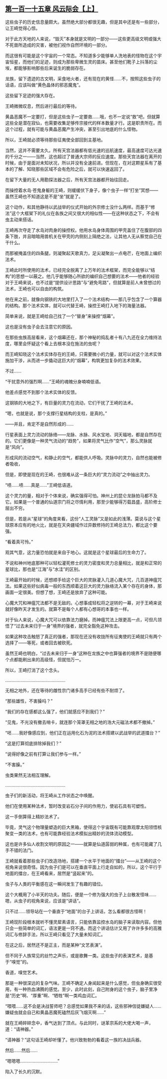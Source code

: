 ## [第一百一十五章 风云际会【上】](https://www.xxbiquge.com/11_11207/9212634.html)


  这些虫子的历史信息量颇大。虽然绝大部分都很无趣，但是其中还是有一些部分，让王崎觉得心惊。

  对于此方天地的人来说，“毁灭”本身就是文明的一部分——这些更高级文明或强大不死兽所造成的灾害，被他们视作自然环境的一部分。

  而这很有可能是这个宇宙的一个常态。不知道多少能够单人洗地表的怪物在这个宇宙恒星，而他们的足迹，则成为那些卑微生灵的苗床。甚至他们靴子上抖落的尘埃，都能够影响那些后来诞生的脆弱存在。

  龙族，留下遗迹的古文明，采食地火者，还有现在的黄怪……不，按照这些虫子的话语，应该叫做“黄色晶体的邪恶魔鬼”。

  这些留下足迹的强大存在。

  王崎微微叹息，然后进行最后的等待。

  黄晶恶魔不一定要打，但是这些虫子一定要救……哦，也不一定说“救”吧，但就算这些全是潜在寂仙，也需要收集足够传宗接代的样本数量才行。这是职责所在。而这个过程，就有可能与黄晶恶魔产生冲突，甚至引出地底的什么怪物。

  所以，王崎就必须等待那些征夷使全部回到主基地。

  当然，这并不需要太久。所有天宫法器都有低光速的巡航速度，最高速度可达光速的千分之一——当然，这也超过了普通大宗师的反应速度。那些天宫法器在离开的时候，由于是面对未知状况，所以并没有全速前进。但现在，在对这颗星系有了基本的了解、知晓那些区域不会有危险之后，就可以快速返回了。

  在留下大量的无人用勘探法器之后，所有天宫法器都开始往回走。

  而操控着水岛·苍鬼身躯的王崎，则缓缓伏下身子，像个虫子一样“打坐”冥想——虽然王崎也不知道这是不是“坐”就是了。

  这个动作，和其他静待以武战举的仪式开始的外宗修士没什么两样。而基于“修法”这个大框架下的礼仪在各族之间又很大的相似性——在这种状态之下，不会有虫主动来搭话。

  王崎再次夺走了水岛对肉身的操控权。他用水岛身体周围的甲壳盖住了在腹部的四条下肢，并且暗暗用兽机关在甲壳的内侧刻上隔绝之法，让其他人无从察觉自己在干什么。

  而那被掩盖住的四条腿，则凝聚起天歌真力，足尖凝聚出一点电芒，在地面上编织法术。

  王崎此时所使用的法术，已经完全脱离了上万年的法术框架，而完全能够以“结构”的思想一以蔽之。他几乎能够随心所欲的编织自己想要的法术——他者的经验对于王崎来说，也不过是“提供设计思路”与“避免弯路”，但就算是前人未曾想过的法术，王崎也可以自由的构筑。

  他在来之前，就像向钢铁的大地里打入了一个法术结构——那几乎包含了一个算器的结构。那个法术实体，就可以代替王崎，操控王崎打入地下的海量法器。

  简单来说，就是王崎给自己找了一个“替身”来操控“烟幕”。

  这也是没有虫子会去注意它的原因。

  在那些虫族高层看来，这个烟幕还在，那个神秘的捣乱者十有八九还在全力维持法度，哪里会怀疑这个看上去根本没在施法的虫呢？

  而王崎知晓这个法术实体存在的王崎，只需要微小的力量，就可以对这个法术实体施加干涉，从而进一步撬动这巨大的“烟幕”，构筑更加复杂的法术效果。

  不过……

  “干扰意外的强烈啊……”王崎的魂魄分身喃喃低语。

  他差点感觉不到那个法术实体的反馈。

  这钢铁的大地之下，有巨量的灵力在流动，它们干扰了王崎的法术。

  “嗯，也就是说，那个支撑行星结构的支柱，是真的。”

  ——并且，肯定不是自然形成的……

  行星表面上灵力流动的脉络——龙脉、水脉、风水宝地、洞天福地，都是自然存在的。它们更像是一种灵气流动的“趋势”，如果将灵气比作“空气”，那么灵脉就是“风向”。

  形成风的流动空气，和静止的空气，都能供人呼吸。灵脉中的灵力，自然也能被修者吸收，

  但是，即使是现在的王崎，也很难从这一条巨大的“灵力流动”之中抽出灵力。

  “啧……啧……真是……”王崎低语道。

  这个灵力的量，相对于个体来说，确实强得可怕。神州上的昆仑龙脉拍马都不及它。如果是一个普通的仙道宗门将之尽情利用，那至少能够得万载昌盛，高阶修士层出不穷。

  但是，若是从“星球”的角度来看，这份“人工灵脉”又是如此的浅薄。莫说与这个星球原本应有的地火比，就是在天央疆域作过异数修持的王崎总法力，都比这个要强。

  “看着真可怜。”

  观其气意，这力量恐怕就是来自于地心。这就是这个星球最后的生命力了。

  不说和神州地底那种可以轻松灌死修士的灵力密度和灵力总量相比，就是和正常的星球比，那也是“江海”与“水洼”的区别。

  王崎最开始的时候，还想顺手给这个巨大的灵脉灌入几道心魔大咒，几百道神瘟咒法。如果这些好似病毒一般的东西顺着这巨大的灵力脉络流入某个存在的身体，那画面一定很美。但想了想，王崎还是放弃了这种可能。

  心魔大咒和神瘟咒法都不是无敌的。心想事成轻松将之逆转的一幕，对于王崎来说就好像昨天才发生的。就算不是每个人都有心想哥的本事也一样。

  对于仙人来说，心魔大咒可以依靠法力磨掉。而神瘟咒法上限更高一点，可但凡领悟了“过去未来归于一身”境界的强者，就完全豁免这种攻击。

  如果这种攻击触怒了真正的强者，那现在还没有收拢所有征夷使的王崎就只有两个选择了——等死，或者回去被砍死。

  虽然王崎也明白，“过去未来归于一身”这种在龙族之中也算强者的境界不是随便哪个点都能刷出来的高级怪，但就怕万一。

  所以，王崎打消了这个念头。

  …………………………………………

  无相之地外，还在等待的雌性宗门诸多高手已经有些不耐烦了。

  “那些雄性，不害臊吗？”

  “我们的存在感都这么强了，他们就感应不到我们？”

  “见鬼，不光没有撤去哨卡，就连那个笼罩无相之地的浩大元磁法术都不撤掉。”

  “呸……我好像感应到，他们正在运用化石为泥的法术搭建以武战举的武道擂台？”

  “这是打算彻底排除掉我们？”

  “说得好像之前有打算让我们参与一样。”

  “不害臊。”

  虫类果然无法相互理解。

  …………………………………………

  虫子们的新活动，将王崎从工作状态之中唤醒。

  他们在使用某种法术，暂时改变岩石分子间的作用力，使岩石具有可塑性。

  这一手倒算得上精妙法术了。

  毕竟，灵气这个物理量塑造的巨大黑箱，使得这个宇宙既有可能靠观摩太阳领悟核聚变一类的法术，也有可能靠经验法术模拟出精妙的流体流动模型。

  这也是许多仙人收割文明的原因之一——就算是仙道孱弱的种属，也有可能藏了几手不错的法门。

  王崎就看着那些虫子们改造场地，搭建一个水平于地面的“擂台”——从王崎的这个视角来说很奇怪。因为虫子们是可以在垂直平面上行走自如的，所以，这个平行于地面的擂台，在王崎看来，居然是“竖起来”的。

  虫子与人类的平衡感在这一瞬间发生了有趣的错位。

  这个大概用了小半天的功夫。随后，便是一个修为强大的虫子上台散发怪味……嗯，从虫子的视角来说，应该是“讲话”。

  只不过……领导站在一个垂直于“地面”的台子上讲话，怎么看都很古怪啊！

  王崎现阶段根本就听不懂灵犀素语言，只能依靠监控水岛的脑子来读取内容。但他只会一些简单的词汇，语法更是一窍不通。而这个讲话估计又用了许许多多的高雅词汇与修辞手法，所以王崎只看见了大量未知词汇。

  在这之后，居然还不是正主，而是某种“文艺表演”。

  但不同于人族常见的丝竹之声乐，或是歌舞一类。这些虫子的表演艺术，是基于“嗅觉”的。

  香道，嗅觉艺术。

  那是一种很深远的复杂气味。王崎不确定人身闻起来是什么感觉，但虫身确实很受用，有一种热血沸腾的感觉。至少，此时此刻，自己附身的这个虫子，脑子里净是“历史”啊、“厚重”啊、“牺牲”啊一类鸡血词汇。

  “喂喂……这不会是决战誓师吧？总感觉如果我不来的话，这些邪神信徒嫌疑人……嫌疑虫就会自己和黄晶恶魔死磕然后灰飞烟灭啊……”

  就在王崎碎碎念中，香气达到了顶点。与此同时，谜革宗系的大佬大喝一声，道：“请神器。”

  “请神器？”这句话王崎却听懂了。他兴致勃勃的看着这一族的决战兵器。

  然后……然后……

  “嗯嗯嗯…………………………”

  陷入了长久的沉默。
